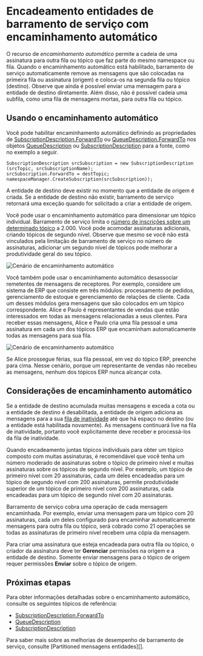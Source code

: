 <properties 
    pageTitle="Encaminhamento automático barramento de serviço de mensagens entidades | Microsoft Azure"
    description="Como a cadeia de uma assinatura para outra fila ou tópico ou fila."
    services="service-bus"
    documentationCenter="na"
    authors="sethmanheim"
    manager="timlt"
    editor="" /> 
<tags 
    ms.service="service-bus"
    ms.devlang="na"
    ms.topic="article"
    ms.tgt_pltfrm="na"
    ms.workload="na"
    ms.date="09/29/2016"
    ms.author="sethm" />

# <a name="chaining-service-bus-entities-with-auto-forwarding"></a>Encadeamento entidades de barramento de serviço com encaminhamento automático

O recurso de *encaminhamento automático* permite a cadeia de uma assinatura para outra fila ou tópico que faz parte do mesmo namespace ou fila. Quando o encaminhamento automático está habilitado, barramento de serviço automaticamente remove as mensagens que são colocadas na primeira fila ou assinatura (origem) e coloca-os na segunda fila ou tópico (destino). Observe que ainda é possível enviar uma mensagem para a entidade de destino diretamente. Além disso, não é possível cadeia uma subfila, como uma fila de mensagens mortas, para outra fila ou tópico.

## <a name="using-auto-forwarding"></a>Usando o encaminhamento automático

Você pode habilitar encaminhamento automático definindo as propriedades de [SubscriptionDescription.ForwardTo][] ou [QueueDescription.ForwardTo][] nos objetos [QueueDescription][] ou [SubscriptionDescription][] para a fonte, como no exemplo a seguir.

```
SubscriptionDescription srcSubscription = new SubscriptionDescription (srcTopic, srcSubscriptionName);
srcSubscription.ForwardTo = destTopic;
namespaceManager.CreateSubscription(srcSubscription));
```

A entidade de destino deve existir no momento que a entidade de origem é criada. Se a entidade de destino não existir, barramento de serviço retornará uma exceção quando for solicitado a criar a entidade de origem.

Você pode usar o encaminhamento automático para dimensionar um tópico individual. Barramento de serviço limita o [número de inscrições sobre um determinado tópico](service-bus-quotas.md) a 2.000. Você pode acomodar assinaturas adicionais, criando tópicos de segundo nível. Observe que mesmo se você não está vinculados pela limitação de barramento de serviço no número de assinaturas, adicionar um segundo nível de tópicos pode melhorar a produtividade geral do seu tópico.

![Cenário de encaminhamento automático][0]

Você também pode usar o encaminhamento automático desassociar remetentes de mensagens de receptores. Por exemplo, considere um sistema de ERP que consiste em três módulos: processamento de pedidos, gerenciamento de estoque e gerenciamento de relações de cliente. Cada um desses módulos gera mensagens que são colocados em um tópico correspondente. Alice e Paulo é representantes de vendas que estão interessados em todas as mensagens relacionadas a seus clientes. Para receber essas mensagens, Alice e Paulo cria uma fila pessoal e uma assinatura em cada um dos tópicos ERP que encaminham automaticamente todas as mensagens para sua fila.

![Cenário de encaminhamento automático][1]

Se Alice prossegue férias, sua fila pessoal, em vez do tópico ERP, preenche para cima. Nesse cenário, porque um representante de vendas não recebeu as mensagens, nenhum dos tópicos ERP nunca alcançar cota.

## <a name="auto-forwarding-considerations"></a>Considerações de encaminhamento automático

Se a entidade de destino acumulada muitas mensagens e exceda a cota ou a entidade de destino é desabilitada, a entidade de origem adiciona as mensagens para a sua [fila de inatividade](service-bus-dead-letter-queues.md) até que há espaço no destino (ou a entidade está habilitada novamente). As mensagens continuará live na fila de inatividade, portanto você explicitamente deve receber e processá-los da fila de inatividade.

Quando encadeamento juntas tópicos individuais para obter um tópico composto com muitas assinaturas, é recomendável que você tenha um número moderado de assinaturas sobre o tópico de primeiro nível e muitas assinaturas sobre os tópicos de segundo nível. Por exemplo, um tópico de primeiro nível com 20 assinaturas, cada um deles encadeadas para um tópico de segundo nível com 200 assinaturas, permite produtividade superior de um tópico de primeiro nível com 200 assinaturas, cada encadeadas para um tópico de segundo nível com 20 assinaturas.

Barramento de serviço cobra uma operação de cada mensagem encaminhada. Por exemplo, enviar uma mensagem para um tópico com 20 assinaturas, cada um deles configurado para encaminhar automaticamente mensagens para outra fila ou tópico, será cobrado como 21 operações se todas as assinaturas de primeiro nível recebem uma cópia da mensagem.

Para criar uma assinatura que esteja encadeada para outra fila ou tópico, o criador da assinatura deve ter **Gerenciar** permissões na origem e a entidade de destino. Somente enviar mensagens para o tópico de origem requer permissões **Enviar** sobre o tópico de origem.

## <a name="next-steps"></a>Próximas etapas

Para obter informações detalhadas sobre o encaminhamento automático, consulte os seguintes tópicos de referência:

- [SubscriptionDescription.ForwardTo][]
- [QueueDescription][]
- [SubscriptionDescription][]

Para saber mais sobre as melhorias de desempenho de barramento de serviço, consulte [Partitioned mensagens entidades][].

  [QueueDescription.ForwardTo]: https://msdn.microsoft.com/library/azure/microsoft.servicebus.messaging.queuedescription.forwardto.aspx
  [SubscriptionDescription.ForwardTo]: https://msdn.microsoft.com/library/azure/microsoft.servicebus.messaging.subscriptiondescription.forwardto.aspx
  [QueueDescription]: https://msdn.microsoft.com/library/azure/microsoft.servicebus.messaging.queuedescription.aspx
  [SubscriptionDescription]: https://msdn.microsoft.com/library/azure/microsoft.servicebus.messaging.subscriptiondescription.aspx
  [0]: ./media/service-bus-auto-forwarding/IC628631.gif
  [1]: ./media/service-bus-auto-forwarding/IC628632.gif
  [Particionado entidades de mensagens]: service-bus-partitioning.md